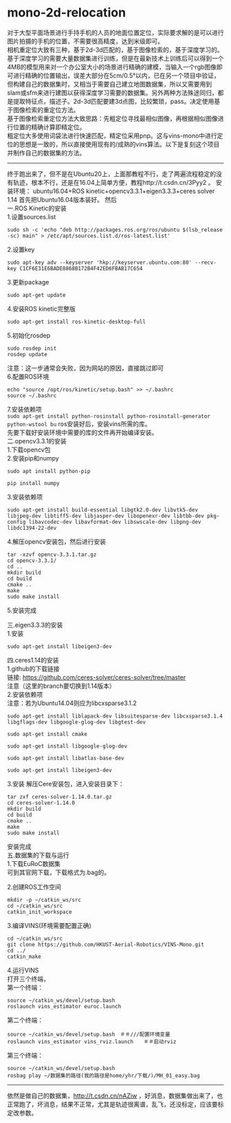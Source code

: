 # mono-2d-relocation  
对于大型平面场景进行手持手机的人员的地面位置定位，实际要求解的是可以进行图片拍摄的手机的位置，不需要很高精度，达到米级即可。  
相机重定位大致有三种，基于2d-3d匹配的，基于图像检索的，基于深度学习的。基于深度学习的需要大量数据集进行训练，但是在最新技术上训练后可以得到一个4MB的模型用来对一个办公室大小的场景进行精确的建模，当输入一个rgb图像即可进行精确的位置输出，误差大部分在5cm/0.5°以内，已在另一个项目中验证，但构建自己的数据集时，又相当于需要自己建立地图数据集，所以又需要用到slam或sfm来进行建图以获得深度学习需要的数据集。另外两种方法殊途同归，都是提取特征点，描述子。2d-3d匹配要建3d点图，比较繁琐，pass。决定使用基于图像检索的重定位方法。  
基于图像检索重定位方法大致思路：先粗定位寻找最相似图像，再根据相似图像进行位置的精确计算即精定位。  
粗定位大多使用词袋法进行快速匹配，精定位采用pnp。这与vins-mono中进行定位的思想是一致的，所以直接使用现有的/成熟的vins算法。以下是复刻这个项目并制作自己的数据集的方法。

---
终于跑出来了，但不是在Ubuntu20上，上面那教程不行，走了两遍流程稳定的没有轨迹，根本不行，还是在16.04上简单方便，教程http://t.csdn.cn/3Pyy2 。
安装环境： ubuntu16.04+ROS kinetic+opencv3.3.1+eigen3.3.3+ceres solver 1.14 
首先把Ubuntu16.04版本装好。
然后  
一.ROS Kinetic的安装  
1.设置sources.list  
```
sudo sh -c 'echo "deb http://packages.ros.org/ros/ubuntu $(lsb_release -sc) main" > /etc/apt/sources.list.d/ros-latest.list'
```  
2.设置key  
```
sudo apt-key adv --keyserver 'hkp://keyserver.ubuntu.com:80' --recv-key C1CF6E31E6BADE8868B172B4F42ED6FBAB17C654
```  
3.更新package  
```
sudo apt-get update
```  
4.安装ROS kinetic完整版  
```
sudo apt-get install ros-kinetic-desktop-full
```  
5.初始化rosdep  
```
sudo rosdep init
rosdep update
```
注意：这一步通常会失败，因为网站的原因，直接跳过即可  
6.配置ROS环境  
```
echo "source /opt/ros/kinetic/setup.bash" >> ~/.bashrc
source ~/.bashrc
```  
7.安装依赖项  
```sudo apt-get install python-rosinstall python-rosinstall-generator python-wstool bu```
ros安装好后，安装vins所需的库。  
先要下载好安装环境中需要的库的文件再开始编译安装。  
二.opencv3.3.1的安装  
1.下载opencv包  
2.安装pip和numpy
```
sudo apt install python-pip
```
```
pip install numpy
```
3.安装依赖项
```
sudo apt-get install build-essential libgtk2.0-dev libvtk5-dev libjpeg-dev libtiff5-dev libjasper-dev libopenexr-dev libtbb-dev pkg-config libavcodec-dev libavformat-dev libswscale-dev libpng-dev libdc1394-22-dev
```
4.解压opencv安装包，然后进行安装
```
tar -xzvf opencv-3.3.1.tar.gz
cd opencv-3.3.1/
cd ..
mkdir build
cd build
cmake ..
make
sudo make install
```
5.安装完成  

三.eigen3.3.3的安装  
1.安装
```
sudo apt-get install libeigen3-dev
```
四.ceres1.14的安装  
1.github的下载链接  
链接: https://github.com/ceres-solver/ceres-solver/tree/master  
注意（这里的branch要切换到1.14版本）  
2.安装依赖项  
注意：若为Ubuntu14.04则应为libcxsparse3.1.2
```
sudo apt-get install liblapack-dev libsuitesparse-dev libcxsparse3.1.4 libgflags-dev libgoogle-glog-dev libgtest-dev
```
```
sudo apt-get install cmake
```
```
sudo apt-get install libgoogle-glog-dev
```
```
sudo apt-get install libatlas-base-dev
```
```
sudo apt-get install libeigen3-dev
```
3.安装
解压Cere安装包，进入安装目录下：
```
tar zxf ceres-solver-1.14.0.tar.gz
cd ceres-solver-1.14.0
mkdir build
cd build
cmake ..
make
sudo make install
```
安装完成  
五.数据集的下载与运行  
1.下载EuRoC数据集  
可到其官网下载，下载格式为.bag的。  

2.创建ROS工作空间
```
mkdir -p ~/catkin_ws/src
cd ~/catkin_ws/src
catkin_init_workspace
```
3.编译VINS(环境需要配置正确)
```
cd ~/catkin_ws/src
git clone https://github.com/HKUST-Aerial-Robotics/VINS-Mono.git
cd ../
catkin_make
```
4.运行VINS  
打开三个终端，  
第一个终端：
```
source ~/catkin_ws/devel/setup.bash
roslaunch vins_estimator euroc.launch
```
第二个终端：
```
source ~/catkin_ws/devel/setup.bash　＃＃///配置环境变量
roslaunch vins_estimator vins_rviz.launch　　＃＃启动rviz
```
第三个终端：
```
source ~/catkin_ws/devel/setup.bash
rosbag play ~/数据集的路径(我的路径是home/yhr/下载/)/MH_01_easy.bag
```
---
依然是做自己的数据集，http://t.csdn.cn/nAZiw ，好消息，数据集做出来了，也正常跑了，坏消息，结果不正常，尤其是轨迹很离谱，乱飞，还没标定，应该要标定改参数。    
